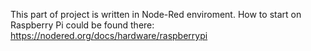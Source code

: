 This part of project is written in Node-Red enviroment. How to start on Raspberry Pi could be found there:
https://nodered.org/docs/hardware/raspberrypi

